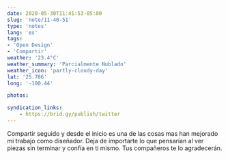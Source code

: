```yaml
---
date: 2020-05-30T11:41:53-05:00
slug: 'note/11-40-51'
type: 'notes'
lang: 'es'
tags:
- 'Open Design'
- 'Compartir'
weather: '23.4°C'
weather_summary: 'Parcialmente Nublado'
weather_icon: 'partly-cloudy-day'
lat: '25.786'
long: '-100.44'

photos:

syndication_links:
    - https://brid.gy/publish/twitter
---
```


Compartir seguido y desde el inicio es una de las cosas mas han mejorado mi trabajo como diseñador. Deja de importarte lo que pensarían al ver piezas sin terminar y confía en ti mismo. Tus compañeros te lo agradecerán.  
